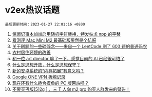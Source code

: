 # v2ex热议话题

`最后更新时间：2023-01-27 22:01:16 +0800`

1. [惊闻记事本加加启用随机字符替换，特发帖求 npp 的平替](https://www.v2ex.com/t/910777)
1. [看测评 Mac Mini M2 最基础版果然是个坑呀](https://www.v2ex.com/t/910841)
1. [关于刷题的一些碎碎念——来自一个 LeetCode 刷了 600 题的普通码农](https://www.v2ex.com/t/910785)
1. [农村居住环境的改善](https://www.v2ex.com/t/910807)
1. [和一位 art director 聊了一下，感觉目前的 AI 已经很可怕了](https://www.v2ex.com/t/910801)
1. [什么是思想开放，什么是思想保守？](https://www.v2ex.com/t/910826)
1. [新的安卓系统的“内存拓展”有意义吗？](https://www.v2ex.com/t/910834)
1. [Google ONE VPN 折腾记录](https://www.v2ex.com/t/910836)
1. [现在还有什么适合摸鱼的 PC 版网站吗？](https://www.v2ex.com/t/910783)
1. [不要买丐版[512g ] ，三 T 人向 m2 pro 购买人群发来的警告！](https://www.v2ex.com/t/910782)

